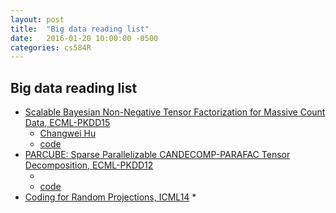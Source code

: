 ```yaml
---
layout: post
title:  "Big data reading list"
date:   2016-01-20 10:00:00 -0500
categories: cs584R
---
```




## Big data reading list
* [Scalable Bayesian Non-Negative Tensor Factorization
for Massive Count Data, ECML-PKDD15](http://people.duke.edu/~ch237/Papers/CH_ECML15.pdf)
	* [Changwei Hu](http://people.duke.edu/~ch237/Paper.html)
	* [code](https://github.com/ch237/BayesPoissonFactor#bayespoissonfactor)
* [PARCUBE: Sparse Parallelizable CANDECOMP-PARAFAC Tensor Decomposition, ECML-PKDD12](https://www.cs.cmu.edu/~epapalex/papers/parCube-TKDD15.pdf)
	* [](https://www.cs.cmu.edu/~epapalex/publications.html)
	* [code](https://www.cs.cmu.edu/~epapalex/src/parCube.zip)
* [Coding for Random Projections, ICML14](http://jmlr.org/proceedings/papers/v32/lie14.pdf)
	* 